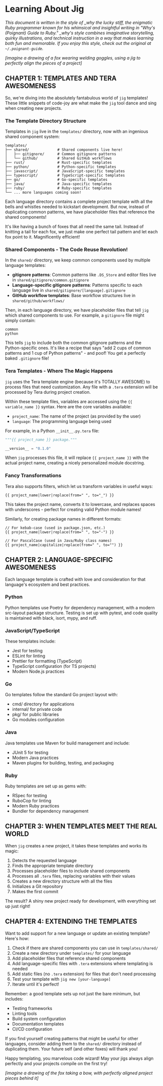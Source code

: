 # Learning About Jig

_This document is written in the style of \_why the lucky stiff, the enigmatic Ruby programmer known for his whimsical and insightful writing in "Why's (Poignant) Guide to Ruby." \_why's style combines imaginative storytelling, quirky illustrations, and technical instruction in a way that makes learning both fun and memorable. If you enjoy this style, check out the original at `~/.poignant-guide`._

_[imagine a drawing of a fox wearing welding goggles, using a jig to perfectly align the pieces of a project]_

## CHAPTER 1: TEMPLATES AND TERA AWESOMENESS

So, we're diving into the absolutely fantabulous world of `jig` templates! These little snippets of code-joy are what make the `jig` tool dance and sing when creating new projects.

### The Template Directory Structure

Templates in `jig` live in the `templates/` directory, now with an ingenious shared component system:

```plaintext
templates/
├── shared/             # Shared components live here!
│   ├── gitignore/      # Common gitignore patterns
│   └── github/         # Shared GitHub workflows
├── rust/               # Rust-specific templates
├── python/             # Python-specific templates
├── javascript/         # JavaScript-specific templates
├── typescript/         # TypeScript-specific templates
├── go/                 # Go-specific templates
├── java/               # Java-specific templates
├── ruby/               # Ruby-specific templates
└── ... more languages coming soon!
```

Each language directory contains a complete project template with all the bells and whistles needed to kickstart development. But now, instead of duplicating common patterns, we have placeholder files that reference the shared components!

It's like having a bunch of foxes that all need the same tail. Instead of knitting a tail for each fox, we just make one perfect tail pattern and let each fox point to it. Magnificently efficient!

### Shared Components - The Code Reuse Revolution!

In the `shared/` directory, we keep common components used by multiple language templates:

- **gitignore patterns**: Common patterns like `.DS_Store` and editor files live in `shared/gitignore/common.gitignore`
- **Language-specific gitignore patterns**: Patterns specific to each language live in `shared/gitignore/[language].gitignore`
- **GitHub workflow templates**: Base workflow structures live in `shared/github/workflows/`

Then, in each language directory, we have placeholder files that tell `jig` which shared components to use. For example, a `gitignore` file might simply contain:

```
common
python
```

This tells `jig` to include both the common gitignore patterns and the Python-specific ones. It's like a recipe that says "add 2 cups of common patterns and 1 cup of Python patterns" - and poof! You get a perfectly baked `.gitignore` file!

### Tera Templates - Where The Magic Happens

`jig` uses the Tera template engine (because it's TOTALLY AWESOME) to process files that need customization. Any file with a `.tera` extension will be processed by Tera during project creation.

Within these template files, variables are accessed using the `{{ variable_name }}` syntax. Here are the core variables available:

- `project_name`: The name of the project (as provided by the user)
- `language`: The programming language being used

For example, in a Python `__init__.py.tera` file:

```python
"""{{ project_name }} package."""

__version__ = "0.1.0"
```

When `jig` processes this file, it will replace `{{ project_name }}` with the actual project name, creating a nicely personalized module docstring.

### Fancy Transformations

Tera also supports filters, which let us transform variables in useful ways:

```tera
{{ project_name|lower|replace(from=" ", to="_") }}
```

This takes the project name, converts it to lowercase, and replaces spaces with underscores - perfect for creating valid Python module names!

Similarly, for creating package names in different formats:

```tera
// For kebab-case (used in package.json, etc.)
{{ project_name|lower|replace(from=" ", to="-") }}

// For PascalCase (used in Java/Ruby class names)
{{ project_name|capitalize|replace(from=" ", to="") }}
```

## CHAPTER 2: LANGUAGE-SPECIFIC AWESOMENESS

Each language template is crafted with love and consideration for that language's ecosystem and best practices.

### Python

Python templates use Poetry for dependency management, with a modern src-layout package structure. Testing is set up with pytest, and code quality is maintained with black, isort, mypy, and ruff.

### JavaScript/TypeScript

These templates include:

- Jest for testing
- ESLint for linting
- Prettier for formatting (TypeScript)
- TypeScript configuration (for TS projects)
- Modern Node.js practices

### Go

Go templates follow the standard Go project layout with:

- cmd/ directory for applications
- internal/ for private code
- pkg/ for public libraries
- Go modules configuration

### Java

Java templates use Maven for build management and include:

- JUnit 5 for testing
- Modern Java practices
- Maven plugins for building, testing, and packaging

### Ruby

Ruby templates are set up as gems with:

- RSpec for testing
- RuboCop for linting
- Modern Ruby practices
- Bundler for dependency management

## CHAPTER 3: WHEN TEMPLATES MEET THE REAL WORLD

When `jig` creates a new project, it takes these templates and works its magic:

1. Detects the requested language
2. Finds the appropriate template directory
3. Processes placeholder files to include shared components
4. Processes all `.tera` files, replacing variables with their values
5. Creates a new directory structure with all the files
6. Initializes a Git repository
7. Makes the first commit

The result? A shiny new project ready for development, with everything set up just right!

## CHAPTER 4: EXTENDING THE TEMPLATES

Want to add support for a new language or update an existing template? Here's how:

1. Check if there are shared components you can use in `templates/shared/`
2. Create a new directory under `templates/` for your language
3. Add placeholder files that reference shared components
4. Add language-specific files with `.tera` extensions where templating is needed
5. Add static files (no `.tera` extension) for files that don't need processing
6. Test your template with `jig new [your-language]`
7. Iterate until it's perfect!

Remember: a good template sets up not just the bare minimum, but includes:

- Testing frameworks
- Linting tools
- Build system configuration
- Documentation templates
- CI/CD configuration

If you find yourself creating patterns that might be useful for other languages, consider adding them to the `shared/` directory instead of duplicating them. Your future self (and other foxes) will thank you!

Happy templating, you marvelous code wizard! May your jigs always align perfectly and your projects compile on the first try!

_[imagine a drawing of the fox taking a bow, with perfectly aligned project pieces behind it]_
